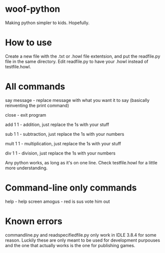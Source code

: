 # woof-python
Making python simpler to kids. Hopefully.

# How to use
Create a new file with the .txt or .howl file extentsion, and put the readfile.py file in the same directory. Edit readfile.py to have your .howl instead of testfile.howl.

# All commands
say message - replace message with what you want it to say (basically reinventing the print command)

close - exit program

add 1 1 - addition, just replace the 1s with your stuff

sub 1 1 - subtraction, just replace the 1s with your numbers

mult 1 1 - multiplication, just replace the 1s with your stuff

div 1 1 - division, just replace the 1s with your numbers

Any python works, as long as it's on one line. Check testfile.howl for a little more understanding.
# Command-line only commands
help - help screen
amogus - red is sus vote him out
# Known errors
commandline.py and readspecifiedfile.py only work in IDLE 3.8.4 for some reason. Luckily these are only meant to be used for development purpouses and the one that actually works is the one for publishing games.
